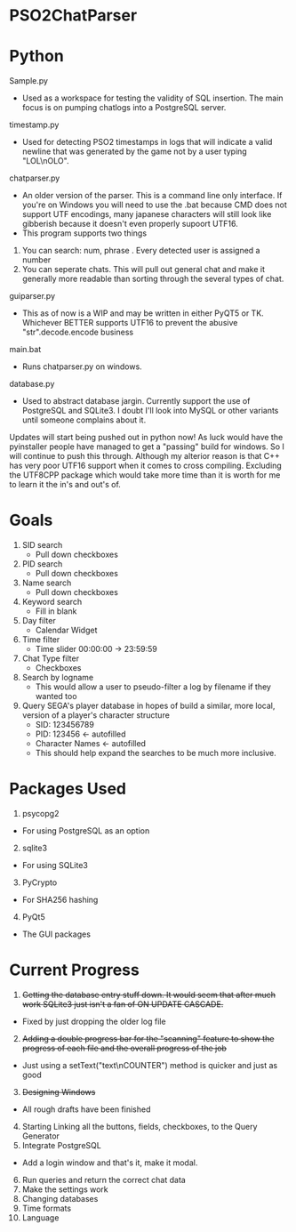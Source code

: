 PSO2ChatParser
==============

Python
=============

Sample.py
 - Used as a workspace for testing the validity of SQL insertion. The main focus is on pumping chatlogs into a PostgreSQL server.

timestamp.py
 - Used for detecting PSO2 timestamps in logs that will indicate a valid newline that was generated by the game not by a user typing "LOL\nOLO". 

chatparser.py
 - An older version of the parser. This is a command line only interface. If you're on Windows you will need to use the .bat because CMD does not support UTF encodings, many japanese characters will still look like gibberish because it doesn't even properly supoort UTF16.
 - This program supports two things
  1. You can search: num, phrase  . Every detected user is assigned a number
  2. You can seperate chats. This will pull out general chat and make it generally more readable than sorting through the several types of chat.

guiparser.py
 - This as of now is a WIP and may be written in either PyQT5 or TK. Whichever BETTER supports UTF16 to prevent the abusive "str".decode.encode business

main.bat
 - Runs chatparser.py on windows.

database.py
 - Used to abstract database jargin. Currently support the use of PostgreSQL and SQLite3. I doubt I'll look into MySQL or other variants until someone complains about it.

Updates will start being pushed out in python now! As luck would have the pyinstaller people have managed to get a "passing" build for windows. So I will continue to push this through. Although my alterior reason is that C++ has very poor UTF16 support when it comes to cross compiling. Excluding the UTF8CPP package which would take more time than it is worth for me to learn it the in's and out's of.

Goals
=====
1. SID       search
    * Pull down checkboxes
2. PID       search
    * Pull down checkboxes
3. Name      search
    * Pull down checkboxes
4. Keyword   search
    * Fill in blank
5. Day       filter
    * Calendar Widget
6. Time      filter
    * Time slider 00:00:00 -> 23:59:59
7. Chat Type filter
    * Checkboxes
8. Search by logname
    * This would allow a user to pseudo-filter a log by filename if they wanted too
9. Query SEGA's player database in hopes of build a similar, more local, version of a player's character structure
    * SID: 123456789
    * PID: 123456 <- autofilled
    * Character Names <- autofilled
    * This should help expand the searches to be much more inclusive.

Packages Used
=============
1. psycopg2
  * For using PostgreSQL as an option 
2. sqlite3
  * For using SQLite3
3. PyCrypto
  * For SHA256 hashing
4. PyQt5
  * The GUI packages

Current Progress
================
1. ~~Getting the database entry stuff down. It would seem that after much work SQLite3 just isn't a fan of ON UPDATE CASCADE.~~
  * Fixed by just dropping the older log file
2. ~~Adding a double progress bar for the "scanning" feature to show the progress of each file and the overall progress of the job~~
  * Just using a setText("text\nCOUNTER") method is quicker and just as good
3. ~~Designing Windows~~
  * All rough drafts have been finished
4. Starting Linking all the buttons, fields, checkboxes, to the Query Generator
5. Integrate PostgreSQL
  * Add a login window and that's it, make it modal.
6. Run queries and return the correct chat data
7. Make the settings work
  1. Changing databases
  2. Time formats
  3. Language
  